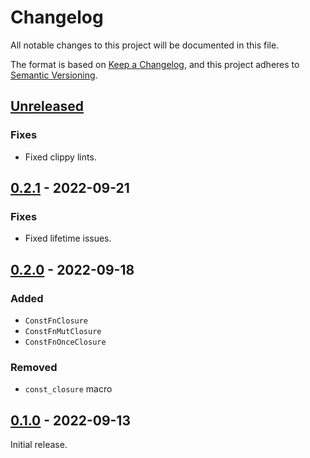 # Changelog
All notable changes to this project will be documented in this file.

The format is based on [Keep a Changelog](https://keepachangelog.com/en/1.0.0/),
and this project adheres to [Semantic Versioning](https://semver.org/spec/v2.0.0.html).

## [Unreleased]

### Fixes

- Fixed clippy lints.

## [0.2.1] - 2022-09-21

### Fixes
- Fixed lifetime issues.

## [0.2.0] - 2022-09-18

### Added
- `ConstFnClosure`
- `ConstFnMutClosure`
- `ConstFnOnceClosure`

### Removed
- `const_closure` macro

## [0.1.0] - 2022-09-13

Initial release.

[Unreleased]: https://github.com/chriss0612/const_closure/compare/v0.2.1...HEAD
[0.2.1]: https://github.com/chriss0612/const_closure/compare/v0.2.0...v0.2.1
[0.2.0]: https://github.com/chriss0612/const_closure/compare/v0.1.0...v0.2.0
[0.1.0]: https://github.com/chriss0612/const_closure/releases/tag/v0.1.0

